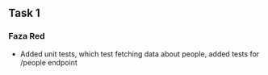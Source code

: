 ## Task 1
### Faza Red
- Added unit tests, which test fetching data about people, added tests for /people endpoint
